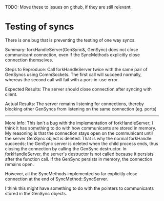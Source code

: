 TODO:  Move these to issues on github, if they are still relevant

# Testing of syncs
There is one bug that is preventing the testing of one way syncs.

Summary: forkHandleServer(GenSync&, GenSync) does not close communicant connection, even if the SyncMethods explicitly
close connection themselves.

Steps to Reproduce: Call forkHandleServer twice with the same pair of GenSyncs using CommSockets. The first call will
succeed normally, whereas the second call will fail with a port-in-use error.

Expected Results: The server should close connection after syncing with client.

Actual Results: The server remains listening for connections, thereby blocking other GenSyncs from listening on the
same connection (eg. ports)

---
More Info: This isn't a bug with the implementation of forkHandleServer; I think it has something to do with how
communicants are stored in memory. My reasoning is that the connection stays open on the communicant until
the server GenSync object is deleted. That is why the normal forkHandle succeeds; the GenSync server is deleted when the
child process ends, thus closing the connection by calling the GenSync destructor. In forkHandleServer, the server's
destructor is not called because it persists after the function call. If the GenSync persists in memory, the connection
remains open.

However, all the SyncMethods implemented so far explicitly close connection at the end of SyncMethod::SyncServer.

I think this might have something to do with the pointers to communicants stored in the GenSync objects.
